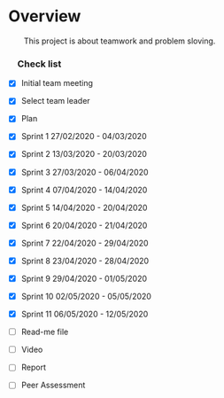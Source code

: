 # Overview

&emsp;&emsp;This project is about teamwork and problem sloving.

### &emsp;Check list
*   [x]  Initial team meeting
*   [x]  Select team leader
*   [x]  Plan
*   [x]  Sprint 1 27/02/2020 - 04/03/2020
*   [x]  Sprint 2 13/03/2020 - 20/03/2020
*   [x]  Sprint 3 27/03/2020 - 06/04/2020
*   [x]  Sprint 4 07/04/2020 - 14/04/2020
*   [x]  Sprint 5 14/04/2020 - 20/04/2020
*   [x]  Sprint 6 20/04/2020 - 21/04/2020
*   [x]  Sprint 7 22/04/2020 - 29/04/2020

*   [x]  Sprint 8 23/04/2020 - 28/04/2020
*   [x]  Sprint 9 29/04/2020 - 01/05/2020
*   [x]  Sprint 10 02/05/2020 - 05/05/2020
*   [x]  Sprint 11 06/05/2020 - 12/05/2020
*   [ ]  Read-me file
*   [ ]  Video
*   [ ]  Report
*   [ ]  Peer Assessment
